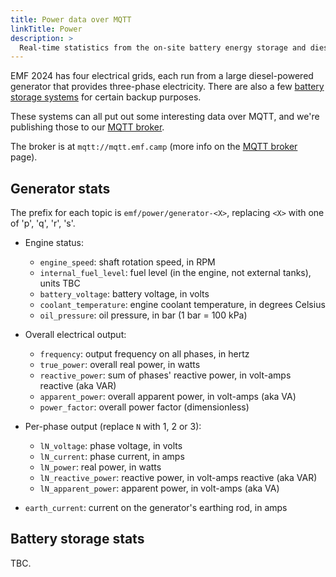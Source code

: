 ```yaml
---
title: Power data over MQTT
linkTitle: Power
description: >
  Real-time statistics from the on-site battery energy storage and diesel generators.
---
```


EMF 2024 has four electrical grids, each run from a large diesel-powered
generator that provides three-phase electricity.  There are also a few
[battery storage systems](https://www.nationalgrid.com/stories/energy-explained/what-is-battery-storage)
for certain backup purposes.

These systems can all put out some interesting data over MQTT, and we're
publishing those to our [MQTT broker](/mqtt/).

The broker is at `mqtt://mqtt.emf.camp` (more info on the [MQTT broker](/mqtt/)
page).

## Generator stats

The prefix for each topic is `emf/power/generator-<X>`, replacing `<X>` with
one of 'p', 'q', 'r', 's'.

* Engine status:
  * `engine_speed`: shaft rotation speed, in RPM
  * `internal_fuel_level`: fuel level (in the engine, not external tanks), units TBC
  * `battery_voltage`: battery voltage, in volts
  * `coolant_temperature`: engine coolant temperature, in degrees Celsius
  * `oil_pressure`: oil pressure, in bar (1 bar = 100 kPa)

* Overall electrical output:
  * `frequency`: output frequency on all phases, in hertz
  * `true_power`: overall real power, in watts
  * `reactive_power`: sum of phases' reactive power, in volt-amps reactive (aka VAR)
  * `apparent_power`: overall apparent power, in volt-amps (aka VA)
  * `power_factor`: overall power factor (dimensionless)

* Per-phase output (replace `N` with 1, 2 or 3):
  * `lN_voltage`: phase voltage, in volts
  * `lN_current`: phase current, in amps
  * `lN_power`: real power, in watts
  * `lN_reactive_power`: reactive power, in volt-amps reactive (aka VAR)
  * `lN_apparent_power`: apparent power, in volt-amps (aka VA)

* `earth_current`: current on the generator's earthing rod, in amps

## Battery storage stats

TBC.
